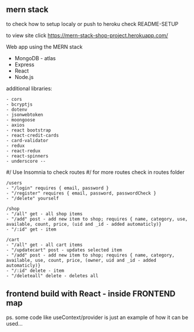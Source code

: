 ## mern stack

to check how to setup localy or push to heroku check README-SETUP

to view site click https://mern-stack-shop-project.herokuapp.com/

Web app using the MERN stack 

- MongoDB - atlas
- Express
- React
- Node.js

additional libraries: 
```
- cors
- bcryptjs
- dotenv
- jsonwebtoken
- moongoose
- axios
- react bootstrap
- react-credit-cards
- card-validator
- redux
- react-redux
- react-spinners
- underscore --
```
#/ Use Insomnia to check routes
#/ for more routes check in routes folder
```
/users
- "/login" requires { email, password }
- "/register" requires { email, password, passwordCheck }
- "/delete" yourself
```
```
/shop
- "/all" get - all shop items
- "/add" post - add new item to shop; requires { name, category, use, available, count, price, (uid and _id - added automaticly)}
- "/:id" get - item
```
```
/cart
- "/all" get - all cart items
- "/updatecart" post - updates selected item
- "/add" post - add new item to shop; requires { name, category, available, use, count, price, (owner, uid and _id - added automaticly)}
- "/:id" delete - item
- "/deleteall" delete - deletes all
```

## frontend build with React - inside FRONTEND map

ps. some code like useContext/provider is just an example of how it can be used...
